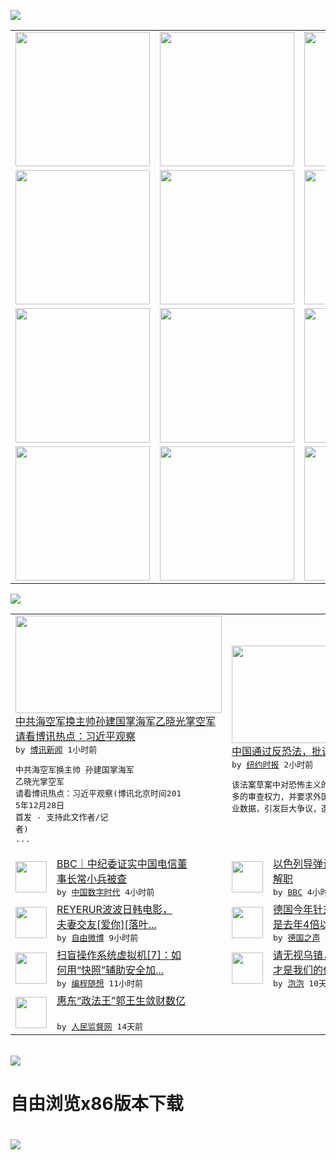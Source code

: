 

<a href="https://github.com/greatfire/z/raw/master/FreeBrowser.apk"><img src="https://raw.githubusercontent.com/greatfire/wiki/master/x/header.png" /></a><table><tr><td width="262" align="center" valign="center"><a href="https://github.com/greatfire/wiki/wiki/nyt" title="纽约时报中文网 国际纵览"><img src="https://raw.githubusercontent.com/greatfire/wiki/master/x/nyt_flag.png" width="215"/></a></td><td width="262" align="center" valign="center"><a href="https://github.com/greatfire/wiki/wiki/dw" title=""><img src="https://raw.githubusercontent.com/greatfire/wiki/master/x/dw_flag.png" width="215"/></a></td><td width="262" align="center" valign="center"><a href="https://github.com/greatfire/wiki/wiki/rmjd" title=""><img src="https://raw.githubusercontent.com/greatfire/wiki/master/x/rmjd_flag.png" width="215"/></a></td></tr><tr><td width="262" align="center" valign="center"><a href="https://github.com/paopaonetizen/website" title="泡泡 - 未经审查的互联网信息"><img src="https://raw.githubusercontent.com/greatfire/wiki/master/x/pp_flag.png" width="215"/></a></td><td width="262" align="center" valign="center"><a href="https://github.com/getlantern/mirror" title="以及自由微博和GreatFire.org官方中文论坛"><img src="https://raw.githubusercontent.com/greatfire/wiki/master/x/lantern_flag.png" width="215"/></a></td><td width="262" align="center" valign="center"><a href="https://github.com/cdtmirrors/m/" title=""><img src="https://raw.githubusercontent.com/greatfire/wiki/master/x/cdt_flag.png" width="215"/></a></td></tr><tr><td width="262" align="center" valign="center"><a href="https://github.com/program-think/blog" title="编程随想的博客"><img src="https://raw.githubusercontent.com/greatfire/wiki/master/x/pt_flag.png" width="215"/></a></td><td width="262" align="center" valign="center"><a href="https://github.com/greatfire/wiki/wiki/bbc" title=""><img src="https://raw.githubusercontent.com/greatfire/wiki/master/x/bbc_flag.png" width="215"/></a></td><td width="262" align="center" valign="center"><a href="https://github.com/freeweibo/s" title="自由微博 - 匿名和不受屏蔽的新浪微博搜索"><img src="https://raw.githubusercontent.com/greatfire/wiki/master/x/fw_flag.png" width="215"/></a></td></tr><tr><td width="262" align="center" valign="center"><a href="https://github.com/greatfire/wiki/wiki/google" title=""><img src="https://raw.githubusercontent.com/greatfire/wiki/master/x/google_flag.png" width="215"/></a></td><td width="262" align="center" valign="center"><a href="https://github.com/bxnews/boxun" title=""><img src="https://raw.githubusercontent.com/greatfire/wiki/master/x/bx_flag.png" width="215"/></a></td><td width="262" align="center" valign="center"><a href="https://github.com/greatfire/wiki/wiki/open-source" title="欢迎访问GreatFire.org开发者项目网站"><img src="https://raw.githubusercontent.com/greatfire/wiki/master/x/open-source_flag.png" width="215"/></a></td></tr></table><img src="https://raw.githubusercontent.com/greatfire/wiki/master/x/newsfeed text.png" /><table cols="4"><tr><td colspan="2" width="380"><a href="http://www.boxun.com/news/gb/china/2015/12/201512280710.shtml"><img src="https://raw.githubusercontent.com/greatfire/wiki/master/x/bx_logo_b.png" width="330" height="156"/></a></br><a href="http://www.boxun.com/news/gb/china/2015/12/201512280710.shtml">中共海空军换主帅孙建国掌海军乙晓光掌空军<br/>请看博讯热点：习近平观察</a></br><kbd> by <a href="http://www.boxun.com">博讯新闻</a> 1小时前 </kbd></br><pre>中共海空军换主帅 孙建国掌海军 乙晓光掌空军<br/>请看博讯热点：习近平观察(博讯北京时间201<br/>5年12月28日 首发 - 支持此文作者/记<br/>者)            ...</pre></td><td colspan="2" width="380"><a href="https://d3qlz4p8smvoli.cloudfront.net/china/20151228/c28china/"><img src="http://static01.nyt.com/images/2015/12/28/world/28china/28china-articleLarge.jpg" width="330" height="156"/></a></br><a href="https://d3qlz4p8smvoli.cloudfront.net/china/20151228/c28china/">中国通过反恐法，批评者担忧政府滥用权力</a></br><kbd> by <a href="http://m.cn.nytimes.com/">纽约时报</a> 2小时前 </kbd></br><pre>该法案草案中对恐怖主义的定义模糊，赋予政府更<br/>多的审查权力，并要求外国公司授权访问敏感的商<br/>业数据，引发巨大争议，遭到</pre></td></tr><tr><td><img src="https://raw.githubusercontent.com/greatfire/wiki/master/x/cdt_logo.png" width="50" height="50"/></td><td width="280"><a href="http://feedproxy.google.com/~r/chinadigitaltimes/IyPt/~3/fpupJU1Iztg/">BBC｜中纪委证实中国电信董<br/>事长常小兵被查</a></br><kbd> by <a href="http://chinadigitaltimes.net/chinese/">中国数字时代</a> 4小时前 </kbd></td><td><img src="http://a.files.bbci.co.uk/worldservice/live/assets/images/2015/12/27/151227211702_missile144.gif" width="50" height="50"/></td><td width="280"><a href="http://www.bbc.com/zhongwen/simp/world/2015/12/151227_world_missile_chief_sacked">以色列导弹计划负责人拉马迪被<br/>解职</a></br><kbd> by <a href="http://www.bbc.co.uk/zhongwen/simp">BBC</a> 4小时前 </kbd></td></tr><tr><td><img src="http://ww4.sinaimg.cn/large/92196d14gw1ezeofnuqmuj20c80lq764.jpg" width="50" height="50"/></td><td width="280"><a href="https://freeweibo.com/weibo/3924819785537215">REYERUR波波日韩电影，<br/>夫妻交友[爱你][落叶...</a></br><kbd> by <a href="https://freeweibo.com/">自由微博</a> 9小时前 </kbd></td><td><img src="http://www.dw.com/image/0,,18668054_302,00.jpg" width="50" height="50"/></td><td width="280"><a href="http://dw.com/p/1HUHi?maca=chi-GK-text-greatfire-all-chinese-15625-xml-mrss">德国今年针对难民营的袭击事件<br/>是去年4倍以上</a></br><kbd> by <a href="http://dw.de">德国之声</a> 9小时前 </kbd></td></tr><tr><td><img src="http://lh4.googleusercontent.com/Uh2a4j8Qpt7M7Ghh3Sc5--4uug3ax5C9y9IkNfPp676ylq-PrzKqsjnEMZQJLgJWI6RmVKlscB923dou0EoXbXGBF-Y5s1toY1X7r8nAcA7fvml4r6B9S78YloA" width="50" height="50"/></td><td width="280"><a href="http://feedproxy.google.com/~r/programthink/~3/7yMP5T5J3II/system-vm-7.html">扫盲操作系统虚拟机[7]：如<br/>何用“快照”辅助安全加...</a></br><kbd> by <a href="http://program-think.blogspot.com">编程随想</a> 11小时前 </kbd></td><td><img src="https://raw.githubusercontent.com/greatfire/wiki/master/x/pp_logo.png" width="50" height="50"/></td><td width="280"><a href="https://pao-pao.net/article/653">请无视乌镇，Internet<br/>才是我们的价值</a></br><kbd> by <a href="https://pao-pao.net">泡泡</a> 10天前 </kbd></td></tr><tr><td><img src="http://www.rmjdw.com/uploads/151213/3-151213135J1423.jpg" width="50" height="50"/></td><td width="280"><a href="http://www.rmjdw.com//tebiebaodao/20151213/15247.html">惠东“政法王”郭王生敛财数亿<br/> </a></br><kbd> by <a href="http://www.rmjdw.com/">人民监督网</a> 14天前 </kbd></td></table></br><a href="https://github.com/greatfire/z/raw/master/FreeBrowser.apk"><img src="https://raw.githubusercontent.com/greatfire/wiki/master/x/download app.png" /></a><h1>自由浏览x86版本下载<h1><a href="https://github.com/greatfire/z/raw/master/FreeBrowser-x86.apk"><img src="https://raw.githubusercontent.com/greatfire/images/master/fb86.qr.png" /></a>